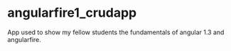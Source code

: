 # angularfire1_crudapp
App used to show my fellow students the fundamentals of angular 1.3 and angularfire. 
